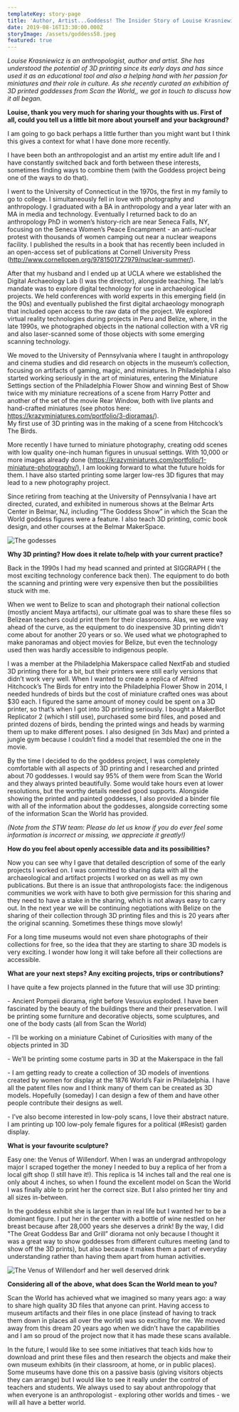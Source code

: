 ```yaml
---
templateKey: story-page
title: 'Author, Artist...Goddess! The Insider Story of Louise Krasniewicz'
date: 2019-08-16T13:30:00.000Z
storyImage: /assets/goddess58.jpeg
featured: true
---
```

_Louise Krasniewicz is an anthropologist, author and artist. She has understood the potential of 3D printing since its early days and has since used it as an educational tool and also a helping hand with her passion for miniatures and their role in culture. As she recently curated an exhibition of 3D printed goddesses from Scan the World,, we got in touch to discuss how it all began._

**Louise, thank you very much for sharing your thoughts with us. First of all, could you tell us a little bit more about yourself and your background?**

I am going to go back perhaps a little further than you might want but I think this gives a context for what I have done more recently.

I have been both an anthropologist and an artist my entire adult life and I have constantly switched back and forth between these interests, sometimes finding ways to combine them (with the Goddess project being one of the ways to do that).

I went to the University of Connecticut in the 1970s, the first in my family to go to college. I simultaneously fell in love with photography and anthropology. I graduated with a BA in anthropology and a year later with an MA in media and technology. Eventually I returned back to do an anthropology PhD in women’s history-rich are near Seneca Falls, NY, focusing on the Seneca Women’s Peace Encampment - an anti-nuclear protest with thousands of women camping out near a nuclear weapons facility. I published the results in a book that has recently been included in an open-access set of publications at Cornell University Press (http://www.cornellopen.org/9781501727979/nuclear-summer/).

After that my husband and I ended up at UCLA where we established the Digital Archaeology Lab (I was the director), alongside teaching. The lab’s mandate was to explore digital technology for use in archaeological projects. We held conferences with world experts in this emerging field (in the 90s) and eventually published the first digital archaeology monograph that included open access to the raw data of the project. We explored virtual reality technologies during projects in Peru and Belize, where, in the late 1990s, we photographed objects in the national collection with a VR rig and also laser-scanned some of those objects with some emerging scanning technology.

We moved to the University of Pennsylvania where I taught in anthropology and cinema studies and did research on objects in the museum’s collection, focusing on artifacts of gaming, magic, and miniatures. In Philadelphia I also started working seriously in the art of miniatures, entering the Miniature Settings section of the Philadelphia Flower Show and winning Best of Show twice with my miniature recreations of a scene from Harry Potter and another of the set of the movie Rear Window, both with live plants and hand-crafted miniatures (see photos here: https://krazyminiatures.com/portfolio/3-dioramas/). \
My first use of 3D printing was in the making of a scene from Hitchcock’s The Birds.

More recently I have turned to miniature photography, creating odd scenes with low quality one-inch human figures in unusual settings. With 10,000 or more images already done (https://krazyminiatures.com/portfolio/1-miniature-photography/), I am looking forward to what the future holds for them. I have also started printing some larger low-res 3D figures that may lead to a new photography project.

Since retiring from teaching at the University of Pennsylvania I have art directed, curated, and exhibited in numerous shows at the Belmar Arts Center in Belmar, NJ, including “The Goddess Show” in which the Scan the World goddess figures were a feature. I also teach 3D printing, comic book design, and other courses at the Belmar MakerSpace.

![](/assets/goddess1.jpg "The godesses")

**Why 3D printing? How does it relate to/help with your current practice?**

Back in the 1990s I had my head scanned and printed at SIGGRAPH ( the most exciting technology conference back then). The equipment to do both the scanning and printing were very expensive then but the possibilities stuck with me.

When we went to Belize to scan and photograph their national collection (mostly ancient Maya artifacts), our ultimate goal was to share these files so Belizean teachers could print them for their classrooms. Alas, we were way ahead of the curve, as the equipment to do inexpensive 3D printing didn’t come about for another 20 years or so. We used what we photographed to make panoramas and object movies for Belize, but even the technology used then was hardly accessible to indigenous people.

I was a member at the Philadelphia Makerspace called NextFab and studied 3D printing there for a bit, but their printers were still early versions that didn’t work very well. When I wanted to create a replica of Alfred Hitchcock’s The Birds for entry into the Philadelphia Flower Show in 2014, I needed hundreds of birds but the cost of miniature crafted ones was about $30 each. I figured the same amount of money could be spent on a 3D printer, so that’s when I got into 3D printing seriously. I bought a MakerBot Replicator 2 (which I still use), purchased some bird files, and posed and printed dozens of birds, bending the printed wings and heads by warming them up to make different poses. I also designed (in 3ds Max) and printed a jungle gym because I couldn’t find a model that resembled the one in the movie.

By the time I decided to do the goddess project, I was completely comfortable with all aspects of 3D printing and I researched and printed about 70 goddesses. I would say 95% of them were from Scan the World and they always printed beautifully. Some would take hours even at lower resolutions, but the worthy details needed good supports. Alongside showing the printed and painted goddesses, I also provided a binder file with all of the information about the goddesses, alongside correcting some of the information Scan the World has provided.

_(Note from the STW team: Please do let us know if you do ever feel some information is incorrect or missing, we appreciate it greatly!)_

**How do you feel about openly accessible data and its possibilities?**

Now you can see why I gave that detailed description of some of the early projects I worked on. I was committed to sharing data with all the archaeological and artifact projects I worked on as well as my own publications. But there is an issue that anthropologists face: the indigenous communities we work with have to both give permission for this sharing and they need to have a stake in the sharing, which is not always easy to carry out. In the next year we will be continuing negotiations with Belize on the sharing of their collection through 3D printing files and this is 20 years after the original scanning. Sometimes these things move slowly!

For a long time museums would not even share photographs of their collections for free, so the idea that they are starting to share 3D models is very exciting. I wonder how long it will take before all their collections are accessible.

**What are your next steps? Any exciting projects, trips or contributions?**

I have quite a few projects planned in the future that will use 3D printing:

\- Ancient Pompeii diorama, right before Vesuvius exploded. I have been fascinated by the beauty of the buildings there and their preservation. I will be printing some furniture and decorative objects, some sculptures, and one of the body casts (all from Scan the World)

\- I’ll be working on a miniature Cabinet of Curiosities with many of the objects printed in 3D

\- We’ll be printing some costume parts in 3D at the Makerspace in the fall

\- I am getting ready to create a collection of 3D models of inventions created by women for display at the 1876 World’s Fair in Philadelphia. I have all the patent files now and I think many of them can be created as 3D models. Hopefully (someday) I can design a few of them and have other people contribute their designs as well.

\- I’ve also become interested in low-poly scans, I love their abstract nature. I am printing up 100 low-poly female figures for a political (#Resist) garden display.

**What is your favourite sculpture?**

Easy one: the Venus of Willendorf. When I was an undergrad anthropology major I scraped together the money I needed to buy a replica of her from a local gift shop (I still have it!). This replica is 14 inches tall and the real one is only about 4 inches, so when I found the excellent model on Scan the World I was finally able to print her the correct size. But I also printed her tiny and all sizes in-between.

In the goddess exhibit she is larger than in real life but I wanted her to be a dominant figure. I put her in the center with a bottle of wine nestled on her breast because after 28,000 years she deserves a drink! By the way, I did "The Great Goddess Bar and Grill” diorama not only because I thought it was a great way to show goddesses from different cultures meeting (and to show off the 3D prints), but also because it makes them a part of everyday understanding rather than having them apart from human activities.

![](/assets/goddess68small.jpg "The Venus of Willendorf and her well deserved drink")

**Considering all of the above, what does Scan the World mean to you?**

Scan the World has achieved what we imagined so many years ago: a way to share high quality 3D files that anyone can print. Having access to museum artifacts and their files in one place (instead of having to track them down in places all over the world) was so exciting for me. We moved away from this dream 20 years ago when we didn’t have the capabilities and I am so proud of the project now that it has made these scans available.

In the future, I would like to see some initiatives that teach kids how to download and print these files and then research the objects and make their own museum exhibits (in their classroom, at home, or in public places). Some museums have done this on a passive basis (giving visitors objects they can arrange) but I would like to see it really under the control of teachers and students. We always used to say about anthropology that when everyone is an anthropologist - exploring other worlds and times - we will all have a better world.
